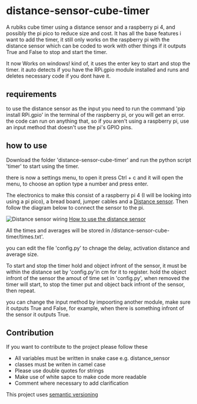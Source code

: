 # distance-sensor-cube-timer

A rubiks cube timer using a distance sensor and a raspberry pi 4, and possibly the pi pico to reduce size and cost. It has all the base features i want to add the timer, it still only works on the raspberry pi with the distance sensor which can be coded to work with other things if it outputs True and False to stop and start the timer.

It now Works on windows! kind of, it uses the enter key to start and stop the timer. it auto detects if you have the RPi.gpio module installed and runs and deletes necessary code if you dont have it.

## requirements

to use the distance sensor as the input you need to run the command 'pip install RPi.gpio' in the terminal of the raspberry pi, or you will get an error. 
the code can run on anything that, so if you aren't using a raspberry pi, use an input method that doesn't use the pi's GPIO pins.

## how to use

Download the folder 'distance-sensor-cube-timer' and run the python script 'timer' to start using the timer.

there is now a settings menu, to open it press Ctrl + c and it will open the menu, to choose an option type a number and press enter.

The electronics to make this consist of a raspberry pi 4 (I will be looking into using a pi pico), a bread board, jumper cables and a 
[Distance sensor](https://thepihut.com/products/ultrasonic-distance-sensor-hcsr04?variant=1054704288&currency=GBP&utm_medium=product_sync&utm_source=google&utm_content).
Then follow the diagram below to connect the sensor to the pi.

![Distance sensor wiring](https://tutorials-raspberrypi.de/wp-content/uploads/2014/05/ultraschall_Steckplatine.png)
[How to use the distance sensor](https://tutorials-raspberrypi.com/raspberry-pi-ultrasonic-sensor-hc-sr04/)

All the times and averages will be stored in /distance-sensor-cube-timer/times.txt'.

you can edit the file 'config.py' to chnage the delay, activation distance and average size.

To start and stop the timer hold and object infront of the sensor, it must be within the distance set by 'config.py'in cm for it to register. hold the object
infront of the sensor the amout of time set in 'config.py', when removed the timer will start, to stop the timer put and object back infront of the sensor, then repeat.

you can change the input method by impoorting another module, make sure it outputs True and False, for example, when there is something infront of the sensor it outputs True.

## Contribution

If you want to contribute to the project please follow these

* All variables must be written in snake case e.g. distance_sensor
* classes must be writen in camel case
* Please use double quotes for strings
* Make use of white sapce to make code more readable
* Comment where necessary to add clarification

This project uses [semantic versioning](https://semver.org/)
